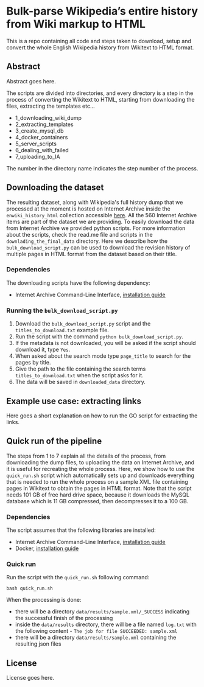 # Bulk-parse Wikipedia’s entire history from Wiki markup to HTML

This is a repo containing all code and steps taken to download, setup and convert the whole English Wikipedia history from Wikitext to HTML format.

## Abstract
Abstract goes here.

The scripts are divided into directories, and every directory is a step in the process of converting the Wikitext to HTML, starting from downloading the files, extracting the templates etc…

* 1_downloading_wiki_dump
* 2_extracting_templates
* 3_create_mysql_db
* 4_docker_containers
* 5_server_scripts
* 6_dealing_with_failed
* 7_uploading_to_IA

The number in the directory name indicates the step number of the process.

## Downloading the dataset
The resulting dataset, along with Wikipedia's full history dump that we processed at the moment is hosted on Internet Archive inside the `enwiki_history_html` collection accessible [here](https://archive.org/details/enwiki_history_html). All the 560 Internet Archive items are part of the dataset we are providing. To easily download the data from Internet Archive we provided python scripts. For more information about the scripts, check the read.me file and scripts in the `downlading_the_final_data` directory. Here we describe how the `bulk_download_script.py` can be used to download the revision history of multiple pages in HTML format from the dataset based on their title.

### Dependencies
The downloading scripts have the following dependency:
* Internet Archive Command-Line Interface, [installation guide]( https://archive.org/services/docs/api/internetarchive/installation.html)

### Running the `bulk_download_script.py`
1. Download the `bulk_download_script.py` script and the `titles_to_download.txt` example file.
2. Run the script with the command `python bulk_download_script.py`.
3. If the metadata is not downloaded, you will be asked if the script should download it, type `Yes`.
4. When asked about the search mode type `page_title` to search for the pages by title.
5. Give the path to the file containing the search terms `titles_to_download.txt` when the script asks for it.
6. The data will be saved in `downloaded_data` directory.


## Example use case: extracting links
Here goes a short explanation on how to run the GO script for extracting the links.


## Quick run of the pipeline
The steps from 1 to 7 explain all the details of the process, from downloading the dump files, to uploading the data on Internet Archive, and it is useful for recreating the whole process.
Here, we show how to use the `quick_run.sh` script which automatically sets up and downloads everything that is needed to run the whole process on a sample XML file containing pages in Wikitext to obtain the pages in HTML format. Note that the script needs 101 GB of free hard drive space, because it downloads the MySQL database which is 11 GB compressed, then decompresses it to a 100 GB.

### Dependencies
The script assumes that the following libraries are installed:
* Internet Archive Command-Line Interface, [installation guide]( https://archive.org/services/docs/api/internetarchive/installation.html)
* Docker, [installation guide](https://docs.docker.com/v17.12/install/)

### Quick run
Run the script with the `quick_run.sh` following command:
```
bash quick_run.sh
```
When the processing is done:
- there will be a directory `data/results/sample.xml/_SUCCESS` indicating the successful finish of the processing 
- inside the `data/results` directory, there will be a file named `log.txt` with the following content - `The job for file SUCCEEDED: sample.xml`
- there will be a directory `data/results/sample.xml` containing the resulting json files


## License
License goes here.
